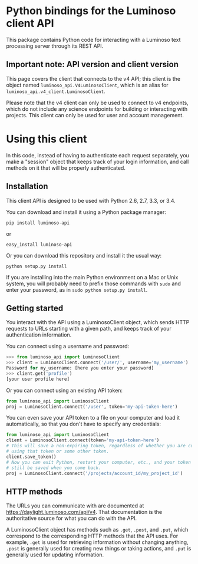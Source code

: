 Python bindings for the Luminoso client API
===========================================

This package contains Python code for interacting with a Luminoso text
processing server through its REST API.

Important note: API version and client version
----------------------------------------------

This page covers the client that connects to the v4 API; this client is the
object named `luminoso_api.V4LuminosoClient`, which is an alias for
`luminoso_api.v4_client.LuminosoClient`.

Please note that the v4 client can only be used to connect to v4 endpoints,
which do not include any science endpoints for building or interacting with
projects.  This client can only be used for user and account management.

Using this client
=================

In this code, instead of having to authenticate each request separately,
you make a "session" object that keeps track of your login information,
and call methods on it that will be properly authenticated.

Installation
---------------
This client API is designed to be used with Python 2.6, 2.7, 3.3, or 3.4.

You can download and install it using a Python package manager:

    pip install luminoso-api

or

    easy_install luminoso-api

Or you can download this repository and install it the usual way:

    python setup.py install

If you are installing into the main Python environment on a Mac or Unix
system, you will probably need to prefix those commands with `sudo` and
enter your password, as in `sudo python setup.py install`.

Getting started
---------------
You interact with the API using a LuminosoClient object, which sends HTTP
requests to URLs starting with a given path, and keeps track of your
authentication information.

You can connect using a username and password:

```python
>>> from luminoso_api import LuminosoClient
>>> client = LuminosoClient.connect('/user/', username='my_username')
Password for my_username: [here you enter your password]
>>> client.get('profile')
[your user profile here]
```

Or you can connect using an existing API token:

```python
from luminoso_api import LuminosoClient
proj = LuminosoClient.connect('/user', token='my-api-token-here')
```

You can even save your API token to a file on your computer and load it
automatically, so that you don't have to specify any credentials:

```python
from luminoso_api import LuminosoClient
client = LuminosoClient.connect(token='my-api-token-here')
# This will save a non-expiring token, regardless of whether you are currently
# using that token or some other token.
client.save_token()
# Now you can exit Python, restart your computer, etc., and your token will
# still be saved when you come back.
proj = LuminosoClient.connect('/projects/account_id/my_project_id')
```

HTTP methods
------------

The URLs you can communicate with are documented at https://daylight.luminoso.com/api/v4.
That documentation is the authoritative source for what you can do with the
API.

A LuminosoClient object has methods such as `.get`, `.post`, and `.put`,
which correspond to the corresponding HTTP methods that the API uses. For
example, `.get` is used for retrieving information without changing anything,
`.post` is generally used for creating new things or taking actions, and `.put`
is generally used for updating information.
